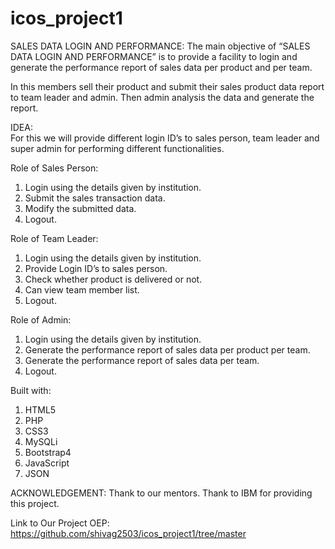 # icos_project1

SALES DATA LOGIN AND PERFORMANCE:
The main objective of “SALES DATA LOGIN AND PERFORMANCE” is to provide a facility to login and generate the performance report of sales data per product and per team.

In this members sell their product and submit their sales product data report to team leader and admin. Then admin analysis the data and generate the report. 

IDEA: 	
For this we will provide different login ID’s to sales person, team leader and super admin for performing different functionalities. 

Role of Sales Person:
1.	Login using the details given by institution.
2.	Submit the sales transaction data.
3.	Modify the submitted data.
4.	Logout.

Role of Team Leader:
1.	Login using the details given by institution.
2.	Provide Login ID’s to sales person.
3.	Check whether product is delivered or not.
4.	Can view team member list.
5.	Logout.


Role of Admin:
1.	Login using the details given by institution.
2.	Generate the performance report of sales data per product per team.
3.	Generate the performance report of sales data per team.
4.	Logout.


Built with:
1.	HTML5
2.	PHP
3.	CSS3
4.	MySQLi
5.	Bootstrap4
6.	JavaScript
7.	JSON


ACKNOWLEDGEMENT:
Thank to our mentors.
Thank to IBM for providing this project.

Link to Our Project OEP: 
https://github.com/shivag2503/icos_project1/tree/master

